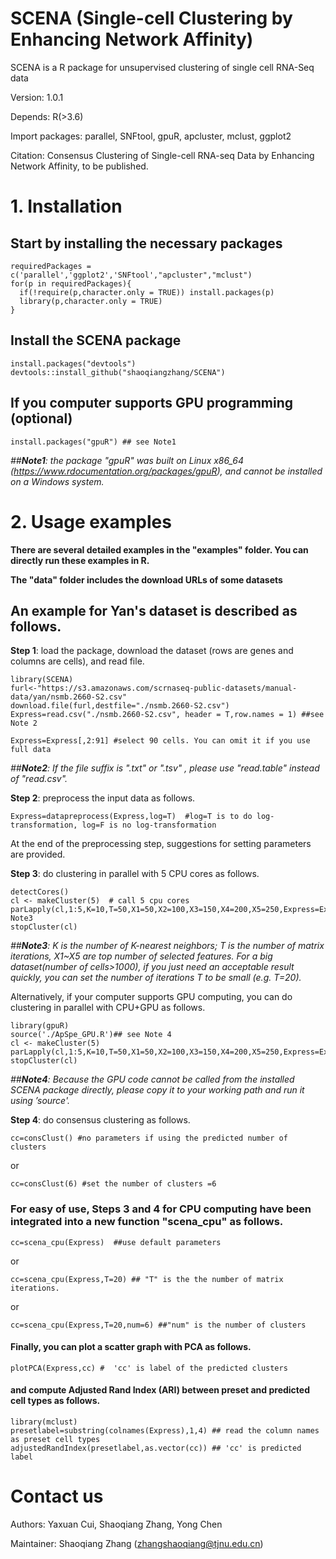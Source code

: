 # SCENA (Single-cell Clustering by Enhancing Network Affinity)

SCENA is a R package for unsupervised clustering of single cell RNA-Seq data

Version: 1.0.1

Depends: R(>3.6)

Import packages: parallel, SNFtool, gpuR, apcluster, mclust, ggplot2

Citation: Consensus Clustering of Single-cell RNA-seq Data by Enhancing Network Affinity, to be published. 

# 1. Installation
##  Start by installing the necessary packages  
```
requiredPackages = c('parallel','ggplot2','SNFtool',"apcluster","mclust")
for(p in requiredPackages){
  if(!require(p,character.only = TRUE)) install.packages(p)
  library(p,character.only = TRUE)
}
```
## Install the SCENA package
```
install.packages("devtools")
devtools::install_github("shaoqiangzhang/SCENA")
```
## If you computer supports GPU programming (optional)
```
install.packages("gpuR") ## see Note1 
```
*##__Note1__: the package "gpuR" was built on Linux x86_64 (https://www.rdocumentation.org/packages/gpuR), and cannot be installed on a Windows system.*

# 2. Usage examples
**There are several detailed examples in the "examples" folder. You can directly run these examples in R.**

**The "data" folder includes the download URLs of some datasets** 

## An example for Yan's dataset is described as follows.

**Step 1**: load the package, download the dataset (rows are genes and columns are cells), and read file.

```
library(SCENA)
furl<-"https://s3.amazonaws.com/scrnaseq-public-datasets/manual-data/yan/nsmb.2660-S2.csv"
download.file(furl,destfile="./nsmb.2660-S2.csv")
Express=read.csv("./nsmb.2660-S2.csv", header = T,row.names = 1) ##see Note 2

Express=Express[,2:91] #select 90 cells. You can omit it if you use full data
```
*##__Note2__: If the file suffix is ".txt" or ".tsv" , please use "read.table" instead of "read.csv".*

**Step 2**: preprocess the input data as follows.
```
Express=datapreprocess(Express,log=T)  #log=T is to do log-transformation, log=F is no log-transformation
```
At the end of the preprocessing step, suggestions for setting parameters are provided.

**Step 3**: do clustering in parallel with 5 CPU cores as follows. 

```
detectCores()
cl <- makeCluster(5)  # call 5 cpu cores
parLapply(cl,1:5,K=10,T=50,X1=50,X2=100,X3=150,X4=200,X5=250,Express=Express,select_features)##see Note3
stopCluster(cl)
```

*##__Note3__: K is the number of K-nearest neighbors; T is the number of matrix iterations, X1~X5 are top number of selected features.*
*For a big dataset(number of cells>1000), if you just need an acceptable result quickly, you can set the number of iterations T to be small (e.g. T=20).*

Alternatively, if your computer supports GPU computing, you can do clustering in parallel with CPU+GPU as follows.

```
library(gpuR)
source('./ApSpe_GPU.R')## see Note 4
cl <- makeCluster(5)
parLapply(cl,1:5,K=10,T=50,X1=50,X2=100,X3=150,X4=200,X5=250,Express=Express,select_features_GPU)
stopCluster(cl)
```
*##__Note4__: Because the GPU code cannot be called from the installed SCENA package directly, please copy it to your working path and run it using ’source'.*

**Step 4**: do consensus clustering as follows. 
```
cc=consClust() #no parameters if using the predicted number of clusters
```
or
```
cc=consClust(6) #set the number of clusters =6
```
### For easy of use, Steps 3 and 4 for CPU computing have been integrated into a new function "scena_cpu" as follows.
```
cc=scena_cpu(Express)  ##use default parameters
```
or
```
cc=scena_cpu(Express,T=20) ## "T" is the the number of matrix iterations.  
```
or
```
cc=scena_cpu(Express,T=20,num=6) ##"num" is the number of clusters
```
#### Finally, you can plot a scatter graph with PCA as follows.
```
plotPCA(Express,cc) #  'cc' is label of the predicted clusters
```
#### and compute Adjusted Rand Index (ARI) between preset and predicted cell types as follows.
```
library(mclust)
presetlabel=substring(colnames(Express),1,4) ## read the column names as preset cell types
adjustedRandIndex(presetlabel,as.vector(cc)) ## 'cc' is predicted label
```


# Contact us
Authors: Yaxuan Cui, Shaoqiang Zhang, Yong Chen

Maintainer: Shaoqiang Zhang (zhangshaoqiang@tjnu.edu.cn)
